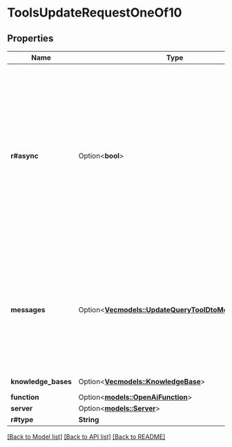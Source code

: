 # ToolsUpdateRequestOneOf10

## Properties

Name | Type | Description | Notes
------------ | ------------- | ------------- | -------------
**r#async** | Option<**bool**> | This determines if the tool is async.  If async, the assistant will move forward without waiting for your server to respond. This is useful if you just want to trigger something on your server.  If sync, the assistant will wait for your server to respond. This is useful if want assistant to respond with the result from your server.  Defaults to synchronous (`false`). | [optional]
**messages** | Option<[**Vec<models::UpdateQueryToolDtoMessagesItem>**](UpdateQueryToolDtoMessagesItem.md)> | These are the messages that will be spoken to the user as the tool is running.  For some tools, this is auto-filled based on special fields like `tool.destinations`. For others like the function tool, these can be custom configured. | [optional]
**knowledge_bases** | Option<[**Vec<models::KnowledgeBase>**](KnowledgeBase.md)> | The knowledge bases to query | [optional]
**function** | Option<[**models::OpenAiFunction**](OpenAiFunction.md)> |  | [optional]
**server** | Option<[**models::Server**](Server.md)> |  | [optional]
**r#type** | **String** |  | 

[[Back to Model list]](../README.md#documentation-for-models) [[Back to API list]](../README.md#documentation-for-api-endpoints) [[Back to README]](../README.md)


